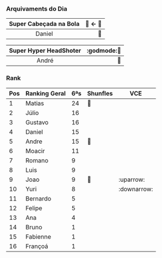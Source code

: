 
### Arquivaments do Dia
| Super Cabeçada na Bola     |  :basketball: <-  :gun:|  
|:--------:|---:|                            
| Daniel |:medal_sports:| 

|Super Hyper HeadShoter  |:godmode::gun:|  
|:--------:     |---:| 
| André| :medal_sports:  |

### Rank

| Pos | Ranking Geral | 6ªs | Shunfles                              | VCE         |
|-----|---------------|-----|---------------------------------------|-------------|
| 1   | Matias        | 24  |:basketball:                           |             |
| 2   | Júlio         | 16  |                                       |             |
| 3   | Gustavo       | 16  |                                       |             |
| 4   | Daniel        | 15  |                                       |             |
| 5   | Andre         | 15  |:basketball:                           |             |
| 6   | Moacir        | 11  |                                       |             |
| 7   | Romano        | 9   |                                       |             |
| 8   | Luis          | 9   |                                       |             |
| 9   | Joao          | 9   |:basketball:                           |  :uparrow:  |
| 10  | Yuri          | 8   |                                       |:downarrow:  |
| 11  | Bernardo      | 5   |                                       |             |
| 12  | Felipe        | 5   |                                       |             |
| 13  | Ana           | 4   |                                       |             |
| 14  | Bruno         | 1   |                                       |             |
| 15  | Fabienne      | 1   |                                       |             |
| 16  | Françoá       | 1   |                                       |             |